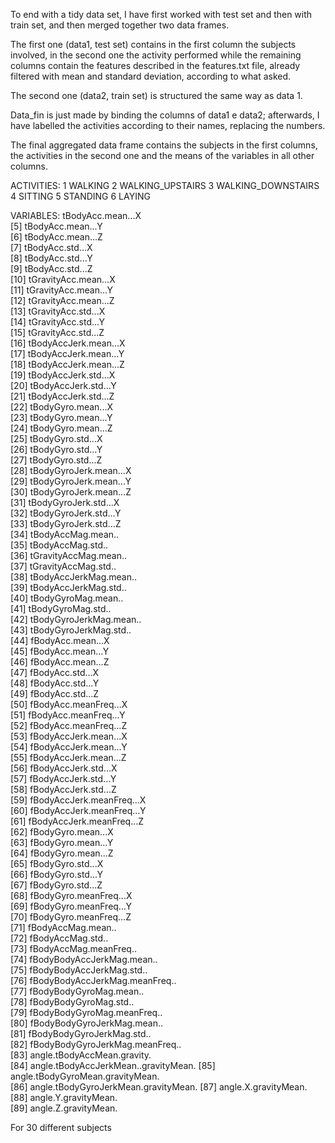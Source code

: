 To end with a tidy data set, I have first worked with test set and then with train set, and then merged together two data frames.

The first one (data1, test set) contains in the first column the subjects involved, in the second one the activity performed while the remaining columns contain the features described in the features.txt file, already filtered with mean and standard deviation, according to what asked.

The second one (data2, train set) is structured the same way as data 1.

Data_fin is just made by binding the columns of data1 e data2; afterwards, I have labelled the activities according to their names, replacing the numbers.

The final aggregated data frame contains the subjects in the first columns, the activities in the second one and the means of the variables in all other columns.

ACTIVITIES:
1 WALKING
2 WALKING_UPSTAIRS
3 WALKING_DOWNSTAIRS
4 SITTING
5 STANDING
6 LAYING

VARIABLES:
tBodyAcc.mean...X                   
 [5] tBodyAcc.mean...Y                   
 [6] tBodyAcc.mean...Z                   
 [7] tBodyAcc.std...X                    
 [8] tBodyAcc.std...Y                    
 [9] tBodyAcc.std...Z                    
[10] tGravityAcc.mean...X                
[11] tGravityAcc.mean...Y                
[12] tGravityAcc.mean...Z                
[13] tGravityAcc.std...X                 
[14] tGravityAcc.std...Y                 
[15] tGravityAcc.std...Z                 
[16] tBodyAccJerk.mean...X               
[17] tBodyAccJerk.mean...Y               
[18] tBodyAccJerk.mean...Z               
[19] tBodyAccJerk.std...X                
[20] tBodyAccJerk.std...Y                
[21] tBodyAccJerk.std...Z                
[22] tBodyGyro.mean...X                  
[23] tBodyGyro.mean...Y                  
[24] tBodyGyro.mean...Z                  
[25] tBodyGyro.std...X                   
[26] tBodyGyro.std...Y                   
[27] tBodyGyro.std...Z                   
[28] tBodyGyroJerk.mean...X              
[29] tBodyGyroJerk.mean...Y              
[30] tBodyGyroJerk.mean...Z              
[31] tBodyGyroJerk.std...X               
[32] tBodyGyroJerk.std...Y               
[33] tBodyGyroJerk.std...Z               
[34] tBodyAccMag.mean..                  
[35] tBodyAccMag.std..                   
[36] tGravityAccMag.mean..               
[37] tGravityAccMag.std..                
[38] tBodyAccJerkMag.mean..              
[39] tBodyAccJerkMag.std..               
[40] tBodyGyroMag.mean..                 
[41] tBodyGyroMag.std..                  
[42] tBodyGyroJerkMag.mean..             
[43] tBodyGyroJerkMag.std..              
[44] fBodyAcc.mean...X                   
[45] fBodyAcc.mean...Y                   
[46] fBodyAcc.mean...Z                   
[47] fBodyAcc.std...X                    
[48] fBodyAcc.std...Y                    
[49] fBodyAcc.std...Z                    
[50] fBodyAcc.meanFreq...X               
[51] fBodyAcc.meanFreq...Y               
[52] fBodyAcc.meanFreq...Z               
[53] fBodyAccJerk.mean...X               
[54] fBodyAccJerk.mean...Y               
[55] fBodyAccJerk.mean...Z               
[56] fBodyAccJerk.std...X                
[57] fBodyAccJerk.std...Y                
[58] fBodyAccJerk.std...Z                
[59] fBodyAccJerk.meanFreq...X           
[60] fBodyAccJerk.meanFreq...Y           
[61] fBodyAccJerk.meanFreq...Z           
[62] fBodyGyro.mean...X                  
[63] fBodyGyro.mean...Y                  
[64] fBodyGyro.mean...Z                  
[65] fBodyGyro.std...X                   
[66] fBodyGyro.std...Y                   
[67] fBodyGyro.std...Z                   
[68] fBodyGyro.meanFreq...X              
[69] fBodyGyro.meanFreq...Y              
[70] fBodyGyro.meanFreq...Z              
[71] fBodyAccMag.mean..                  
[72] fBodyAccMag.std..                   
[73] fBodyAccMag.meanFreq..              
[74] fBodyBodyAccJerkMag.mean..          
[75] fBodyBodyAccJerkMag.std..           
[76] fBodyBodyAccJerkMag.meanFreq..      
[77] fBodyBodyGyroMag.mean..             
[78] fBodyBodyGyroMag.std..              
[79] fBodyBodyGyroMag.meanFreq..         
[80] fBodyBodyGyroJerkMag.mean..         
[81] fBodyBodyGyroJerkMag.std..          
[82] fBodyBodyGyroJerkMag.meanFreq..     
[83] angle.tBodyAccMean.gravity.         
[84] angle.tBodyAccJerkMean..gravityMean.
[85] angle.tBodyGyroMean.gravityMean.    
[86] angle.tBodyGyroJerkMean.gravityMean.
[87] angle.X.gravityMean.                
[88] angle.Y.gravityMean.                
[89] angle.Z.gravityMean.

For 30 different subjects
